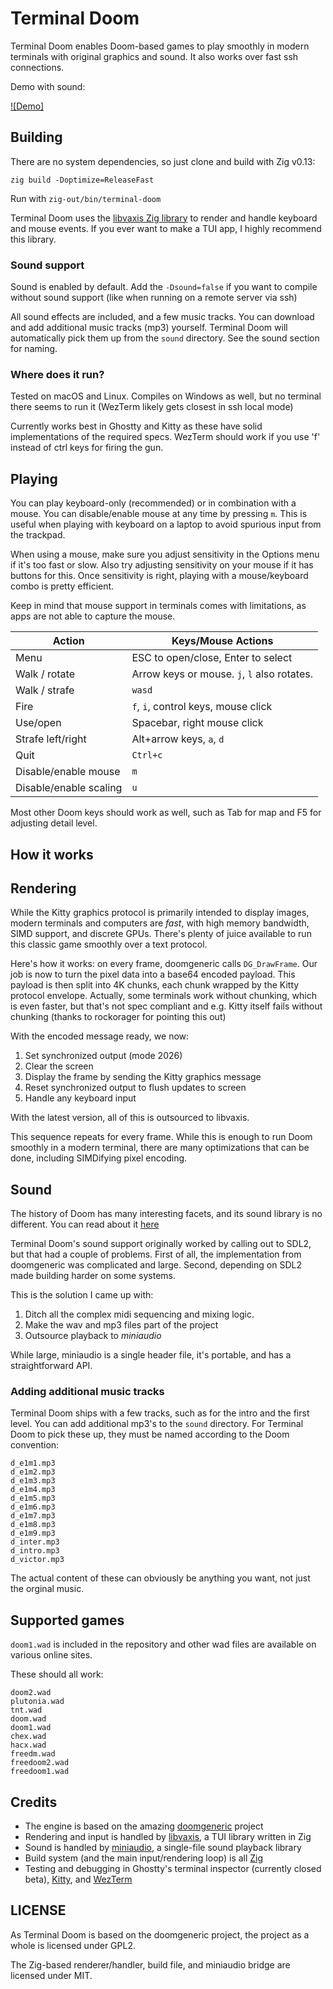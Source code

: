 # Terminal Doom
Terminal Doom enables Doom-based games to play smoothly in modern terminals with original graphics and sound. It also works
over fast ssh connections.

Demo with sound:

[![Demo]](https://github.com/user-attachments/assets/8ca127d7-23f6-45cd-82e9-49c51c4cdc42)

## Building
There are no system dependencies, so just clone and build with Zig v0.13:

`zig build -Doptimize=ReleaseFast`

Run with `zig-out/bin/terminal-doom`

Terminal Doom uses the [libvaxis Zig library](https://github.com/rockorager/libvaxis) to render and handle keyboard and mouse events.
If you ever want to make a TUI app, I highly recommend this library. 

### Sound support
Sound is enabled by default. Add the `-Dsound=false` if you want to compile without sound support (like when running on a remote server via ssh)

All sound effects are included, and a few music tracks. You can download and add additional music tracks (mp3) yourself.
Terminal Doom will automatically pick them up from the `sound` directory. See the sound section for naming.

### Where does it run?
Tested on macOS and Linux. Compiles on Windows as well, but no terminal there seems to run it (WezTerm likely gets closest in ssh local mode)

Currently works best in Ghostty and Kitty as these have solid implementations of the required specs. WezTerm should
work if you use 'f' instead of ctrl keys for firing the gun.

## Playing
You can play keyboard-only (recommended) or in combination with a mouse. You can disable/enable mouse at any time by pressing `m`. This is useful when playing with keyboard on a laptop to avoid spurious input from the trackpad.

When using a mouse, make sure you adjust sensitivity in the Options menu if it's too fast or slow. Also try adjusting sensitivity on your mouse if it has buttons for this. Once sensitivity is right, playing with a mouse/keyboard combo is pretty efficient.

Keep in mind that mouse support in terminals comes with limitations, as apps are not able to capture the mouse.

| Action                    | Keys/Mouse Actions                  |
|---------------------------|-------------------------------------|
| Menu                      | ESC to open/close, Enter to select  |
| Walk / rotate             | Arrow keys or mouse. `j`, `l` also rotates.|
| Walk / strafe             | `wasd`                              | 
| Fire                      | `f`, `i`, control keys, mouse click |
| Use/open                  | Spacebar, right mouse click         |
| Strafe left/right         | Alt+arrow keys, `a`, `d`            |
| Quit                      | `Ctrl+c`                            |
| Disable/enable mouse      | `m`                                 |
| Disable/enable scaling    | `u`                                 |

Most other Doom keys should work as well, such as Tab for map and F5 for adjusting detail level.

## How it works

## Rendering
While the Kitty graphics protocol is primarily intended to display images, modern terminals and
computers are *fast*, with high memory bandwidth, SIMD support, and discrete GPUs. There's plenty
of juice available to run this classic game smoothly over a text protocol.

Here's how it works: on every frame, doomgeneric calls `DG_DrawFrame`. Our job is now to turn
the pixel data into a base64 encoded payload. This payload is then split into 4K chunks,
each chunk wrapped by the Kitty protocol envelope. Actually, some terminals work without
chunking, which is even faster, but that's not spec compliant and e.g. Kitty itself fails
without chunking (thanks to rockorager for pointing this out)

With the encoded message ready, we now:

1. Set synchronized output (mode 2026)
2. Clear the screen
3. Display the frame by sending the Kitty graphics message
4. Reset synchronized output to flush updates to screen
5. Handle any keyboard input

With the latest version, all of this is outsourced to libvaxis.

This sequence repeats for every frame. While this is enough to run Doom smoothly in a modern terminal, there are many optimizations that can be done, including SIMDifying pixel encoding.

## Sound
The history of Doom has many interesting facets, and its sound library is no different. You can read about it [here](https://doomwiki.org/wiki/Origins_of_Doom_sounds)

Terminal Doom's sound support originally worked by calling out to SDL2, but that had a couple of problems. First of all, the implementation
from doomgeneric was complicated and large. Second, depending on SDL2 made building harder on some systems.

This is the solution I came up with:

1. Ditch all the complex midi sequencing and mixing logic.
2. Make the wav and mp3 files part of the project
3. Outsource playback to *miniaudio*

While large, miniaudio is a single header file, it's portable, and has a straightforward API.

### Adding additional music tracks
Terminal Doom ships with a few tracks, such as for the intro and the first level.
You can add additional mp3's to the `sound` directory. For Terminal Doom to pick these up, they must be named
according to the Doom convention:

```
d_e1m1.mp3
d_e1m2.mp3
d_e1m3.mp3
d_e1m4.mp3
d_e1m5.mp3
d_e1m6.mp3
d_e1m7.mp3
d_e1m8.mp3
d_e1m9.mp3
d_inter.mp3
d_intro.mp3
d_victor.mp3
```

The actual content of these can obviously be anything you want, not just the orginal music.

## Supported games
`doom1.wad` is included in the repository and other wad files are available on various online sites.

These should all work:

```
doom2.wad
plutonia.wad
tnt.wad
doom.wad
doom1.wad
chex.wad
hacx.wad
freedm.wad
freedoom2.wad
freedoom1.wad
```

## Credits
* The engine is based on the amazing [doomgeneric](https://github.com/ozkl/doomgeneric) project
* Rendering and input is handled by [libvaxis](https://github.com/rockorager/libvaxis), a TUI library written in Zig
* Sound is handled by [miniaudio](https://miniaud.io/), a single-file sound playback library
* Build system (and the main input/rendering loop) is all [Zig](https://ziglang.org/)
* Testing and debugging in Ghostty's terminal inspector (currently closed beta), [Kitty](https://sw.kovidgoyal.net/kitty/graphics-protocol/), and [WezTerm](https://wezfurlong.org/wezterm/index.html)

## LICENSE
As Terminal Doom is based on the doomgeneric project, the project as a whole is licensed under GPL2.

The Zig-based renderer/handler, build file, and miniaudio bridge are licensed under MIT.
